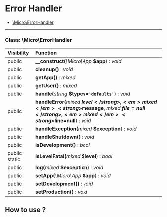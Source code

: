 # Error Handler

- [\Micro\ErrorHandler](#class-microerrorhandler)

<hr />

### Class: \Micro\ErrorHandler

| Visibility | Function |
|:-----------|:---------|
| public | <strong>__construct(</strong><em>\Micro\App</em> <strong>$app</strong>)</strong> : <em>void</em> |
| public | <strong>cleanup()</strong> : <em>void</em> |
| public | <strong>getApp()</strong> : <em>mixed</em> |
| public | <strong>getUser()</strong> : <em>mixed</em> |
| public | <strong>handle(</strong><em>string</em> <strong>$types=`'defaults'`</strong>)</strong> : <em>void</em> |
| public | <strong>handleError(</strong><em>mixed</em> <strong>$level</strong>, <em>mixed</em> <strong>$message</strong>, <em>mixed</em> <strong>$file=null</strong>, <em>mixed</em> <strong>$line=null</strong>)</strong> : <em>void</em> |
| public | <strong>handleException(</strong><em>mixed</em> <strong>$exception</strong>)</strong> : <em>void</em> |
| public | <strong>handleShutdown()</strong> : <em>void</em> |
| public | <strong>isDevelopment()</strong> : <em>bool</em> |
| public static | <strong>isLevelFatal(</strong><em>mixed</em> <strong>$level</strong>)</strong> : <em>bool</em> |
| public | <strong>log(</strong><em>mixed</em> <strong>$exception</strong>)</strong> : <em>void</em> |
| public | <strong>setApp(</strong><em>\Micro\App</em> <strong>$app</strong>)</strong> : <em>void</em> |
| public | <strong>setDevelopment()</strong> : <em>void</em> |
| public | <strong>setProduction()</strong> : <em>void</em> |




## How to use ? 
